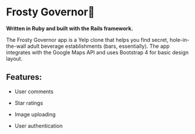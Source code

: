 # Frosty Governor🍻

**Written in Ruby and built with the Rails framework.**

The Frosty Governor app is a Yelp clone that helps you find secret, hole-in-the-wall
adult beverage establishments (bars, essentially). The app integrates with the
Google Maps API and uses Bootstrap 4 for basic design layout.

## Features:

* User comments

* Star ratings

* Image uploading

* User authentication

